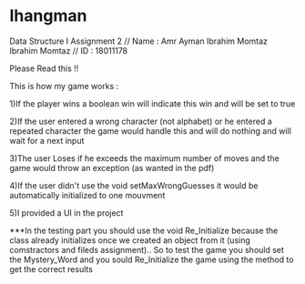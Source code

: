 # Ihangman

Data Structure I Assignment 2 // Name : Amr Ayman Ibrahim Momtaz Ibrahim Momtaz // ID : 18011178

Please Read this !!

This is how my game works :

1)If the player wins a boolean win will indicate this win and will be set to true

2)If the user entered a wrong character (not alphabet) or he entered a repeated character the game would handle this and will do nothing and will wait for a next input

3)The user Loses if he exceeds the maximum number of moves and the game would throw an exception (as wanted in the pdf)

4)If the user didn't use the void setMaxWrongGuesses it would be automatically initialized to one mouvment

5)I provided a UI in the project

***In the testing part you should use the void Re_Initialize because the class already initializes once we created an object from it (using comstractors and fileds assignment).. So to test the game you should set the Mystery_Word and you sould Re_Initialize the game using the method to get the correct results
